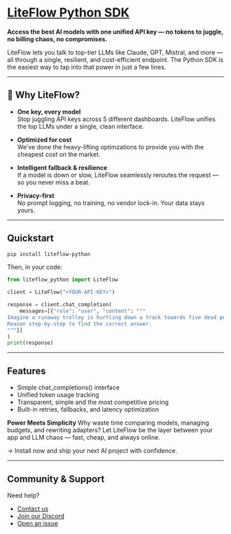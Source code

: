# [LiteFlow Python SDK](https://liteflow.cloud)

**Access the best AI models with one unified API key — no tokens to juggle, no billing chaos, no compromises.**

LiteFlow lets you talk to top-tier LLMs like Claude, GPT, Mistral, and more — all through a single, resilient, and cost-efficient endpoint. The Python SDK is the easiest way to tap into that power in just a few lines.

---

## 🚀 Why LiteFlow?

- **One key, every model**  
  Stop juggling API keys across 5 different dashboards. LiteFlow unifies the top LLMs under a single, clean interface.

- **Optimized for cost**  
  We've done the heavy-lifting optimzations to provide you with the cheapest cost on the market.

- **Intelligent fallback & resilience**  
  If a model is down or slow, LiteFlow seamlessly reroutes the request — so you never miss a beat.

- **Privacy-first**  
  No prompt logging, no training, no vendor lock-in. Your data stays yours.

---

## Quickstart

```bash
pip install liteflow-python
```

Then, in your code:

```python
from liteflow_python import LiteFlow

client = LiteFlow("<YOUR-API-KEY>")

response = client.chat_completion(
	messages=[{"role": "user", "content": """
Imagine a runaway trolley is hurtling down a track towards five dead people. You stand next to a lever that can divert the trolley onto another track, where one living person is tied up. Do you pull the lever?
Reason step-by-step to find the correct answer.
"""}]
)
print(response)
```

---

## Features
- Simple chat_completions() interface
- Unified token usage tracking
- Transparent, simple and the most competitive pricing
- Built-in retries, fallbacks, and latency optimization

**Power Meets Simplicity**
Why waste time comparing models, managing budgets, and rewriting adapters?
Let LiteFlow be the layer between your app and LLM chaos — fast, cheap, and always online.

→ Install now and ship your next AI project with confidence.

---

## Community & Support
Need help? 
- [Contact us](mailto:nguyenhoanglienson1105@gmail.com)
- [Join our Discord](https://discord.gg/sfRdZ9EAfg)
- [Open an issue](https://github.com/53gf4u1t/liteflow-python/issues)